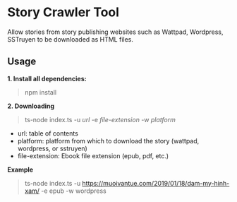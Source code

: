 # Story Crawler Tool

Allow stories from story publishing websites such as Wattpad, Wordpress, SSTruyen to be downloaded as HTML files.

## Usage

**1. Install all dependencies:**
> npm install

**2. Downloading** 
> ts-node index.ts -u *url* -e *file-extension* -w *platform* 
 - url: table of contents
 - platform: platform from which to download the story (wattpad, wordpress, or sstruyen)
 - file-extension: Ebook file extension (epub, pdf, etc.)

**Example**
> ts-node index.ts -u https://muoivantue.com/2019/01/18/dam-my-hinh-xam/ -e epub -w wordpress
